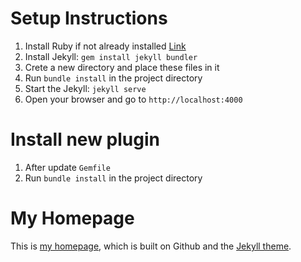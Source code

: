 # Setup Instructions

1. Install Ruby if not already installed [Link](https://jekyllrb.com/docs/step-by-step/01-setup/)
2. Install Jekyll: ```gem install jekyll bundler```
3. Crete a new directory and place these files in it
4. Run ```bundle install``` in the project directory
5. Start the Jekyll: ```jekyll serve```
6. Open your browser and go to ```http://localhost:4000```


# Install new plugin
1. After update ```Gemfile```
2. Run ```bundle install``` in the project directory


# My Homepage
This is [my homepage](https://yalin-liu.github.io/), which is built on Github and the [Jekyll theme](https://github.com/Gaohaoyang/gaohaoyang.github.io).



